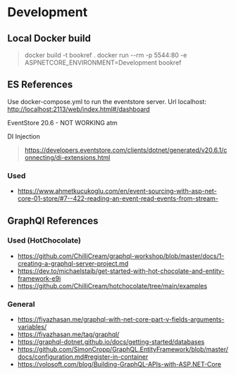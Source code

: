 # Development

## Local Docker build

> docker build -t bookref .
> docker run --rm -p 5544:80 -e ASPNETCORE_ENVIRONMENT=Development bookref

## ES References

Use docker-compose.yml to run the eventstore server.
Url localhost: <http://localhost:2113/web/index.html#/dashboard>

EventStore 20.6 - NOT WORKING atm

DI Injection
> https://developers.eventstore.com/clients/dotnet/generated/v20.6.1/connecting/di-extensions.html

### Used

- https://www.ahmetkucukoglu.com/en/event-sourcing-with-asp-net-core-01-store/#7--422-reading-an-event-read-events-from-stream-

## GraphQl References

### Used (HotChocolate)

- https://github.com/ChilliCream/graphql-workshop/blob/master/docs/1-creating-a-graphql-server-project.md
- https://dev.to/michaelstaib/get-started-with-hot-chocolate-and-entity-framework-e9i
- https://github.com/ChilliCream/hotchocolate/tree/main/examples

### General

- https://fiyazhasan.me/graphql-with-net-core-part-v-fields-arguments-variables/
- https://fiyazhasan.me/tag/graphql/
- https://graphql-dotnet.github.io/docs/getting-started/databases
- https://github.com/SimonCropp/GraphQL.EntityFramework/blob/master/docs/configuration.md#register-in-container
- https://volosoft.com/blog/Building-GraphQL-APIs-with-ASP.NET-Core
